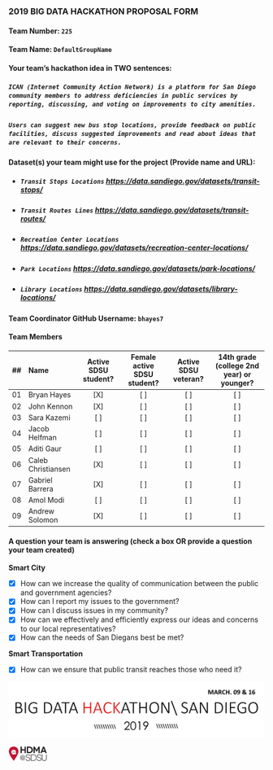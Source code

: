 ### 2019 BIG DATA HACKATHON PROPOSAL FORM

#### Team Number: `225`  

#### Team Name: `DefaultGroupName`    
  
#### Your team’s hackathon idea in TWO sentences:
##### `ICAN (Internet Community Action Network) is a platform for San Diego community members to address deficiencies in public services by reporting, discussing, and voting on improvements to city amenities. `
##### `Users can suggest new bus stop locations, provide feedback on public facilities, discuss suggested improvements and read about ideas that are relevant to their concerns.`  
  
#### Dataset(s) your team might use for the project (Provide name and URL):
- ##### `Transit Stops Locations` https://data.sandiego.gov/datasets/transit-stops/
- ##### `Transit Routes Lines` https://data.sandiego.gov/datasets/transit-routes/
- ##### `Recreation Center Locations` https://data.sandiego.gov/datasets/recreation-center-locations/
- ##### `Park Locations` https://data.sandiego.gov/datasets/park-locations/
- ##### `Library Locations` https://data.sandiego.gov/datasets/library-locations/

#### Team Coordinator GitHub Username: `bhayes7`

#### Team Members
| ## |        Name         | Active SDSU student? | Female active SDSU student? | Active SDSU veteran? | 14th grade (college 2nd year) or younger? |
| -- | :------------------ |        :---:         |            :---:            |        :---:         |                  :---:                    |
| 01 | Bryan Hayes         |         [X]          |             [ ]             |         [ ]          |                   [ ]                     |
| 02 | John Kennon         |         [X]          |             [ ]             |         [ ]          |                   [ ]                     |
| 03 | Sara Kazemi         |         [ ]          |             [ ]             |         [ ]          |                   [ ]                     |
| 04 | Jacob Helfman       |         [ ]          |             [ ]             |         [ ]          |                   [ ]                     |
| 05 | Aditi Gaur          |         [ ]          |             [ ]             |         [ ]          |                   [ ]                     |
| 06 | Caleb Christiansen  |         [X]          |             [ ]             |         [ ]          |                   [ ]                     |
| 07 | Gabriel Barrera     |         [X]          |             [ ]             |         [ ]          |                   [ ]                     |
| 08 | Amol Modi           |         [ ]          |             [ ]             |         [ ]          |                   [ ]                     |
| 09 | Andrew Solomon      |         [X]          |             [ ]             |         [ ]          |                   [ ]                     |            
  
#### A question your team is answering (check a box OR provide a question your team created)

**Smart City**
- [x] How can we increase the quality of communication between the public and government agencies?
- [x] How can I report my issues to the government?
- [x] How can I discuss issues in my community?
- [x] How can we effectively and efficiently express our ideas and concerns to our local representatives?
- [x] How can the needs of San Diegans best be met?

**Smart Transportation**
- [x] How can we ensure that public transit reaches those who need it?


![bigdatahackathon4sd](https://github.com/BigDataForSanDiego/00-Proposal-Templates/blob/master/img/big_data_2019.jpg "Big Data Hackathon for San Diego 2019")  

<img height="15%" width="15%" alt="hdma" src="https://github.com/BigDataForSanDiego/00-Proposal-Templates/blob/master/img/hdma2.png"> 
